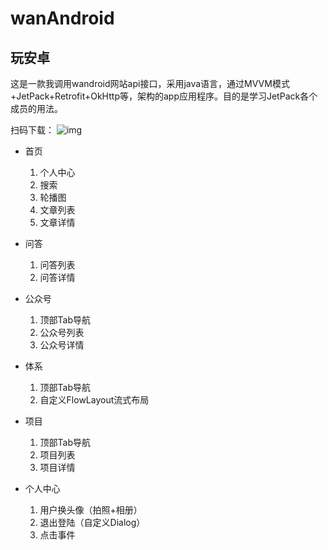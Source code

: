 # wanAndroid
## 玩安卓
这是一款我调用wandroid网站api接口，采用java语言，通过MVVM模式+JetPack+Retrofit+OkHttp等，架构的app应用程序。目的是学习JetPack各个成员的用法。

扫码下载：
![img](https://i1.100024.xyz/i/2020/10/11/zows7j.png)

- 首页
  1. 个人中心
  2. 搜索
  3. 轮播图
  4. 文章列表
  5. 文章详情

- 问答

  1. 问答列表
  2. 问答详情

- 公众号

  1. 顶部Tab导航
  2. 公众号列表
  3. 公众号详情

- 体系

  1. 顶部Tab导航
  2. 自定义FlowLayout流式布局

- 项目

  1. 顶部Tab导航
  2. 项目列表
  3. 项目详情

- 个人中心

  1. 用户换头像（拍照+相册）
  2. 退出登陆（自定义Dialog）
  3. 点击事件
